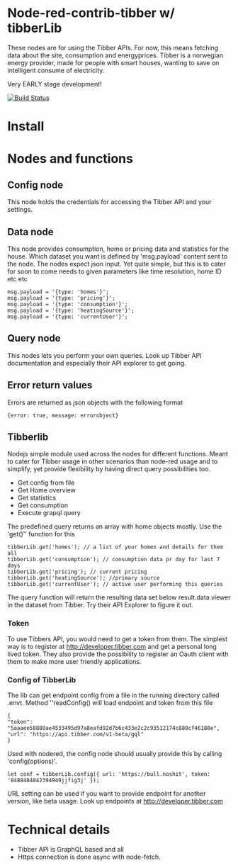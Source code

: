# Node-red-contrib-tibber w/ tibberLib

These nodes are for using the Tibber APIs. For now, this means fetching data about the site, consumption and energyprices.
Tibber is a norwegian energy provider, made for people with smart houses, wanting to save on intelligent consume of electricity.

Very EARLY stage development!

[![Build Status](https://travis-ci.com/ksvan/node-red-contrib-tibber.svg?branch=master)](https://travis-ci.com)

# Install



# Nodes and functions

## Config node
This node holds the credentials for accessing the Tibber API and your settings.

## Data node
This node provides consumption, home or pricing data and statistics for the house. Which dataset you want is defined by 'msg.payload' content sent to the node. The nodes expect json input. Yet quite simple, but this is to cater for soon to come needs to given parameters like time resolution, home ID etc etc
    
    msg.payload = '{type: 'homes'}';
    msg.payload = '{type: 'pricing'}';
    msg.payload = '{type: 'consumption'}';
    msg.payload = '{type: 'heatingSource'}';
    msg.payload = '{type: 'currentUser'}';


## Query node
This nodes lets you perform your own queries. Look up Tibber API documentation and especially their API explorer to get going.

## Error return values
Errors are returned as json objects with the following format

    {error: true, message: errorobject}

## Tibberlib
Nodejs simple module used across the nodes for different functions. Meant to cater for Tibber usage in other scenarios than node-red usage and to simplify, yet provide flexibility by having direct query possibilities too.

* Get config from file
* Get Home overview 
* Get statistics
* Get consumption
* Execute grapql query

 The predefined query returns an array with home objects mostly. Use the 'get()'' function for this

    tibberLib.get('homes'); // a list of your homes and details for them all
    tibberLib.get('consumption'); // consumption data pr day for last 7 days
    tibberLib.get('pricing'); // current pricing
    tibberLib.get('heatingSource'); //primary source
    tibberLib.get('currentUser'); // active user performing this queries

The query function will return the resulting data set below result.data.viewer in the dataset from Tibber. Try their API Explorer to figure it out.


### Token
To use Tibbers API, you would need to get a token from them. The simplest way is to register at http://developer.tibber.com and get a personal long lived token. They also provide the possibility to register an Oauth client with them to make more user friendly applications.

### Config of TibberLib
The lib can get endpoint config from a file in the running directory called .envt. Method ''readConfig() will load endpoint and token from this file

    {
    "token": "5aaaee58880ae4533495d97a8eafd92d7b6c433e2c2c93512174c880cf46188e",
    "url": "https://api.tibber.com/v1-beta/gql"
    }

Used with nodered, the config node should usually provide this by calling 'config(options)'.
    
    let conf = tibberLib.config({ url: 'https://bull.noshit', token: '8488484842394949jjfig3j' });

URL setting can be used if you want to provide endpoint for another version, like beta usage. Look up endpoints at http://developer.tibber.com

# Technical details
* Tibber API is GraphQL based and all
* Https connection is done async with node-fetch.


